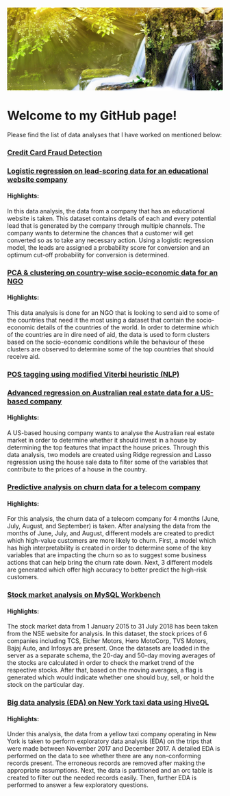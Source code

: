 ![](background.jpg)

# Welcome to my GitHub page!

Please find the list of data analyses that I have worked on mentioned below:

### [Credit Card Fraud Detection](https://github.com/PoulomiMukherjee/CCFraudDetection)

### [Logistic regression on lead-scoring data for an educational website company](https://github.com/PoulomiMukherjee/LeadScoringCaseStudy)

#### Highlights:

In this data analysis, the data from a company that has an educational website is taken. This dataset contains details of each and every potential lead that is generated by the company through multiple channels. The company wants to determine the chances that a customer will  get converted so as to take any necessary action. Using a logistic regression model, the leads are assigned a probability score for conversion and an optimum cut-off probability for conversion is determined.

### [PCA & clustering on country-wise socio-economic data for an NGO](https://github.com/PoulomiMukherjee/PCA_Clustering)

#### Highlights:

This data analysis is done for an NGO that is looking to send aid to some of the countries that need it the most using a dataset that contain the socio-economic details of the countries of the world. In order to determine which of the countries are in dire need of aid, the data is used to form clusters based on the socio-economic conditions while the behaviour of these clusters are observed to determine some of the top countries that should receive aid.

### [POS tagging using modified Viterbi heuristic (NLP)](https://github.com/PoulomiMukherjee/POSTagging)

### [Advanced regression on Australian real estate data for a US-based company](https://github.com/PoulomiMukherjee/AdvancedRegression)

#### Highlights:

A US-based housing company wants to analyse the Australian real estate market in order to determine whether it should invest in a house by determining the top features that impact the house prices. Through this data analysis, two models are created using Ridge regression and Lasso regression using the house sale data to filter some of the variables that contribute to the prices of a house in the country.

### [Predictive analysis on churn data for a telecom company](https://github.com/PoulomiMukherjee/TelecomChurnCaseStudy)

#### Highlights:

For this analysis, the churn data of a telecom company for 4 months (June, July, August, and September) is taken. After analysing the data from the months of June, July, and August, different models are created to predict which high-value customers are more likely to churn. First, a model which has high interpretability is created in order to determine some of the key variables that are impacting the churn so as to suggest some business actions that can help bring the churn rate down. Next, 3 different models are generated which offer high accuracy to better predict the high-risk customers.

### [Stock market analysis on MySQL Workbench](https://github.com/PoulomiMukherjee/SQLCaseStudy)

#### Highlights:

The stock market data from 1 January 2015 to 31 July 2018 has been taken from the NSE website for analysis. In this dataset, the stock prices of 6 companies including TCS, Eicher Motors, Hero MotoCorp, TVS Motors, Bajaj Auto, and Infosys are present. Once the datasets are loaded in the server as a separate schema, the 20-day and 50-day moving averages of the stocks are calculated in order to check the market trend of the respective stocks. After that, based on the moving averages, a flag is generated which would indicate whether one should buy, sell, or hold the stock on the particular day.

### [Big data analysis (EDA) on New York taxi data using HiveQL](https://github.com/PoulomiMukherjee/HiveCaseStudy)

#### Highlights: 

Under this analysis, the data from a yellow taxi company operating in New York is taken to perform exploratory data analysis (EDA) on the trips that were made between November 2017 and December 2017. A detailed EDA is performed on the data to see whether there are any non-conforming records present. The erroneous records are removed after making the appropriate assumptions. Next, the data is partitioned and an orc table is created to filter out the needed records easily. Then, further EDA is performed to answer a few exploratory questions.
